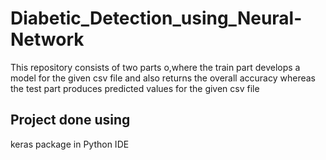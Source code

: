 # Diabetic_Detection_using_Neural-Network
This repository consists of two parts o,where the train part develops a model for the given csv file and also returns the overall accuracy whereas  the test part produces predicted values for the given csv file 
## Project done using
keras package in Python IDE 
